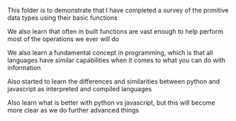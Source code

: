 This folder is to demonstrate that I have completed a survey of the primitive data types using their basic functions

We also learn that often in built functions are vast enough to help perform most of the operations we ever will do

We also learn a fundamental concept in programming, which is that all languages have similar capabilities when it comes to what you can do with information

Also started to learn the differences and similarities between python and javascript as interpreted and compiled languages

Also learn what is better with python vs javascript, but this will become more clear as we do further advanced things